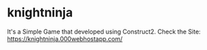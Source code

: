 # knightninja
It's a Simple Game that developed using Construct2.
Check the Site:
https://knightninja.000webhostapp.com/
